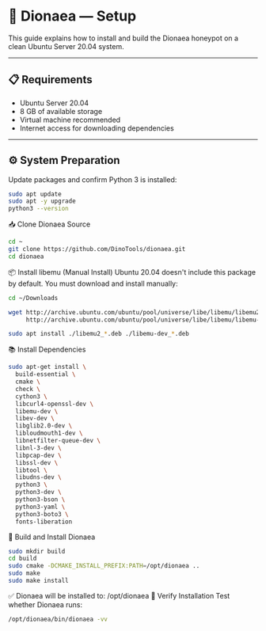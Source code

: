 # 🐍 Dionaea — Setup

This guide explains how to install and build the Dionaea honeypot on a clean Ubuntu Server 20.04 system.

---

## 📋 Requirements

- Ubuntu Server 20.04
- 8 GB of available storage
- Virtual machine recommended
- Internet access for downloading dependencies

---

## ⚙️ System Preparation

Update packages and confirm Python 3 is installed:

```bash
sudo apt update
sudo apt -y upgrade
python3 --version
```
📥 Clone Dionaea Source
```bash
cd ~
git clone https://github.com/DinoTools/dionaea.git
cd dionaea
```
📦 Install libemu (Manual Install)
Ubuntu 20.04 doesn't include this package by default. You must download and install manually:
```bash
cd ~/Downloads

wget http://archive.ubuntu.com/ubuntu/pool/universe/libe/libemu/libemu2_0.2.0+git20120122-1.2build1_amd64.deb \
     http://archive.ubuntu.com/ubuntu/pool/universe/libe/libemu/libemu-dev_0.2.0+git20120122-1.2build1_amd64.deb

sudo apt install ./libemu2_*.deb ./libemu-dev_*.deb
```
📚 Install Dependencies
```bash
sudo apt-get install \
  build-essential \
  cmake \
  check \
  cython3 \
  libcurl4-openssl-dev \
  libemu-dev \
  libev-dev \
  libglib2.0-dev \
  libloudmouth1-dev \
  libnetfilter-queue-dev \
  libnl-3-dev \
  libpcap-dev \
  libssl-dev \
  libtool \
  libudns-dev \
  python3 \
  python3-dev \
  python3-bson \
  python3-yaml \
  python3-boto3 \
  fonts-liberation
```
🔨 Build and Install Dionaea
```bash
sudo mkdir build
cd build
sudo cmake -DCMAKE_INSTALL_PREFIX:PATH=/opt/dionaea ..
sudo make
sudo make install
```
✅ Dionaea will be installed to: /opt/dionaea
🧪 Verify Installation
Test whether Dionaea runs:
```bash
/opt/dionaea/bin/dionaea -vv
```

